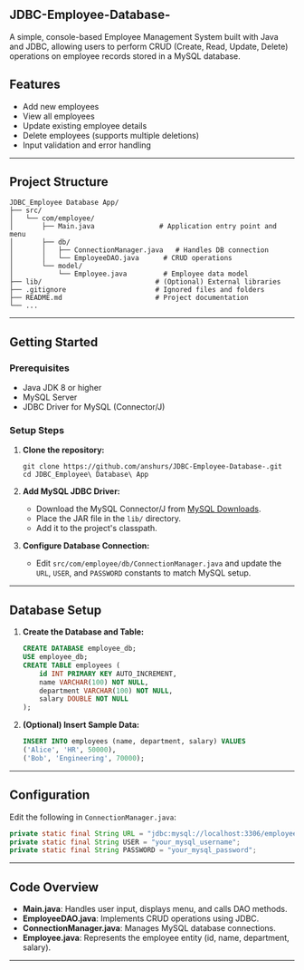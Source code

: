## JDBC-Employee-Database-
A simple, console-based Employee Management System built with Java and JDBC, allowing users to perform CRUD (Create, Read, Update, Delete) operations on employee records stored in a MySQL database.


## Features
- Add new employees
- View all employees
- Update existing employee details
- Delete employees (supports multiple deletions)
- Input validation and error handling

---

## Project Structure
```
JDBC_Employee Database App/
├── src/
│   └── com/employee/
│       ├── Main.java                # Application entry point and menu
│       ├── db/
│       │   ├── ConnectionManager.java   # Handles DB connection
│       │   └── EmployeeDAO.java      # CRUD operations
│       └── model/
│           └── Employee.java         # Employee data model
├── lib/                            # (Optional) External libraries
├── .gitignore                      # Ignored files and folders
├── README.md                       # Project documentation
└── ...
```

---

## Getting Started

### Prerequisites
- Java JDK 8 or higher
- MySQL Server
- JDBC Driver for MySQL (Connector/J)

### Setup Steps
1. **Clone the repository:**
   ```
   git clone https://github.com/anshurs/JDBC-Employee-Database-.git
   cd JDBC_Employee\ Database\ App
   ```
3. **Add MySQL JDBC Driver:**
   - Download the MySQL Connector/J from [MySQL Downloads](https://dev.mysql.com/downloads/connector/j/).
   - Place the JAR file in the `lib/` directory.
   - Add it to the project's classpath.

4. **Configure Database Connection:**
   - Edit `src/com/employee/db/ConnectionManager.java` and update the `URL`, `USER`, and `PASSWORD` constants to match MySQL setup.

---

## Database Setup

1. **Create the Database and Table:**
   ```sql
   CREATE DATABASE employee_db;
   USE employee_db;
   CREATE TABLE employees (
       id INT PRIMARY KEY AUTO_INCREMENT,
       name VARCHAR(100) NOT NULL,
       department VARCHAR(100) NOT NULL,
       salary DOUBLE NOT NULL
   );
   ```

2. **(Optional) Insert Sample Data:**
   ```sql
   INSERT INTO employees (name, department, salary) VALUES
   ('Alice', 'HR', 50000),
   ('Bob', 'Engineering', 70000);
   ```

---

## Configuration

Edit the following in `ConnectionManager.java`:
```java
private static final String URL = "jdbc:mysql://localhost:3306/employee_db";
private static final String USER = "your_mysql_username";
private static final String PASSWORD = "your_mysql_password";
```

---


## Code Overview

- **Main.java**: Handles user input, displays menu, and calls DAO methods.
- **EmployeeDAO.java**: Implements CRUD operations using JDBC.
- **ConnectionManager.java**: Manages MySQL database connections.
- **Employee.java**: Represents the employee entity (id, name, department, salary).

---

